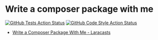 # Write a composer package with me

[![GitHub Tests Action Status](https://img.shields.io/github/workflow/status/curder/php-package-transcriptions-demo/Tests?label=tests)](https://github.com/curder/php-package-transcriptions-demo/actions?query=workflow%3ATests+branch%3Amaster)
[![GitHub Code Style Action Status](https://img.shields.io/github/workflow/status/curder/php-package-transcriptions-demo/Check%20&%20fix%20styling?label=code%20style)](https://github.com/curder/php-package-transcriptions-demo/actions?query=workflow%3A"Check+%26+fix+styling"+branch%3Amaster)


- [Write a Composer Package With Me - Laracasts](https://laracasts.com/series/write-a-composer-package-with-me)
